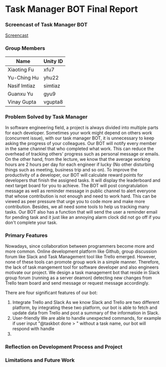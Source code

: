 # Task Manager BOT Final Report #

### Screencast of Task Manager BOT
[Screencast]()

### Group Members

Name | Unity ID
--- | ---
Xiaoting Fu | xfu7
Yu-Ching Hu | yhu22
Nasif Imtiaz | simtiaz
Guanxu Yu | gyu9
Vinay Gupta | vgupta8

### Problem Solved by Task Manager

In software engineering field, a project is always divided into multiple parts for each developer.
Sometimes your work might depend on others work (concurrent issue), with our task manager BOT, it
is unnecessary to keep asking the progress of your colleagues. Our BOT will notify every member in
the same channel that who completed what work. This can reduce the overhead of tracking others' progress
such as personal message or emails.
On the other hand, from the lecture, we know that the average working hours are 2 hours per day for each engineer if lucky (No other disturbing things
    such as meeting, business trip and so on). To improve the productivity of a developer, our BOT will calculate reward points for developers that
    finish the assigned tasks. It will display the leaderboard and next target board for you to achieve. The BOT will post congratulation message as well as reminder message
    in public channel to alert everyone that whose contribution is not enough and need to work hard.
    This can be viewed as peer pressure that urge you to code more and make more contribution.
Besides, we all need some tools to help us tracking many tasks. Our BOT also has a function that will send the user a reminder email for pending task and it just like an annoying alarm clock did not go off if you don't complete your task.

### Primary Features
Nowadays, since collaboration between programmers become more and more common. Online development platform like Github, group discussion forum like Slack and Task Management tool like Trello emerged. However, none of these tools can promote group work in a simple manner. Therefore, the lack of task mangement tool for software developer and also engineers motivate our project. We design a task management bot that reside in Slack group forum (running as a server deamon) detecting new changes from Trello team board and send message or request message accordingly.

There are four significant features of our bot:
1. Integrate Trello and Slack
As we know Slack and Trello are two different platform, by integrating these two platform, our bot is able to fetch and update data from Trello and post a summary of the information in Slack.
2. User-friendly
We are able to handle unexpected commands, for example if user input "@taskbot done > " without a task name, our bot will respond with handle
3. 
### Reflection on Development Process and Project

### Limitations and Future Work
